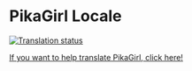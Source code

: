 # PikaGirl Locale
[![Translation status](http://translate.pikagirl.me/widgets/pikagirl/bot/multi-auto.svg)](http://translate.pikagirl.me/engage/pikagirl/?utm_source=widget)

[If you want to help translate PikaGirl, click here!](https://docs.google.com/forms/d/e/1FAIpQLScQLPdWDlfWdBNdnMszOpNMvdW9_qUJv9Kd-dtUH4gE7Mycvg/viewform?usp=sf_link)